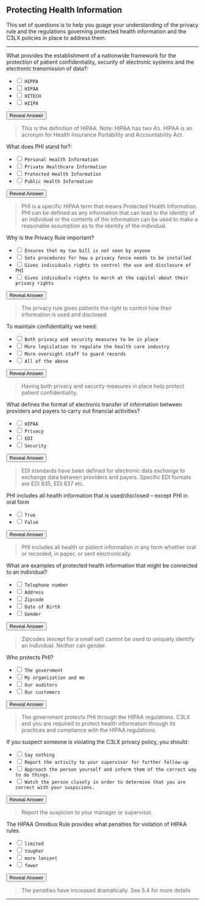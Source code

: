 ## Protecting Health Information

This set of questions is to help you guage your understanding of the privacy rule and the regulations governing protected health information and the C3LX policies in place to address them.

---

What provides the establishment of a nationwide framework for the protection of patient confidentiality, security of electronic systems and the electronic transmission of data?:

- <input type="checkbox"> `HIPPA`
- <input type="checkbox"> `HIPAA`
- <input type="checkbox"> `HITECH`
- <input type="checkbox"> `HIIPA`

<div class="reveal-answer">
	<button class="button">Reveal Answer</button>
	<blockquote><p>This is the definition of HIPAA. Note: HIPAA has two A’s. HIPAA is an acronym for Health Insurance Portability and Accountability Act.
</p></blockquote>
</div>

What does PHI stand for?:

- <input type="checkbox"> `Personal Health Information`
- <input type="checkbox"> `Private Healthcare Information`
- <input type="checkbox"> `Protected Health Information`
- <input type="checkbox"> `Public Health Information`

<div class="reveal-answer">
	<button class="button">Reveal Answer</button>
	<blockquote><p>PHI is a specific HIPAA term that means Protected Health Information. PHI can be defined as any information that can lead to the identity of an individual or the contents of the information can be used to make a reasonable assumption as to the identity of the individual.</p></blockquote>
</div>

Why is the Privacy Rule important?

- <input type="checkbox"> `Ensures that my tax bill is not seen by anyone`
- <input type="checkbox"> `Sets procedures for how a privacy fence needs to be installed`
- <input type="checkbox"> `Gives individuals rights to control the use and disclosure of PHI`
- <input type="checkbox"> `Gives individuals rights to march at the capital about their privacy rights`

<div class="reveal-answer">
	<button class="button">Reveal Answer</button>
	<blockquote><p>The privacy rule gives patients the right to control how their information is used and disclosed.</p></blockquote>
</div>

To maintain confidentiality we need:

- <input type="checkbox"> `Both privacy and security measures to be in place`
- <input type="checkbox"> `More legislation to regulate the health care industry`
- <input type="checkbox"> `More oversight staff to guard records`
- <input type="checkbox"> `All of the above`

<div class="reveal-answer">
	<button class="button">Reveal Answer</button>
	<blockquote><p>Having both privacy and security measures in place help protect patient confidentiality.</p></blockquote>
</div>

What defines the format of electronic transfer of information between providers and payers to carry out financial activities?

- <input type="checkbox"> `HIPAA`
- <input type="checkbox"> `Privacy`
- <input type="checkbox"> `EDI`
- <input type="checkbox"> `Security`

<div class="reveal-answer">
	<button class="button">Reveal Answer</button>
	<blockquote><p>EDI standards have been defined for electronic data exchange to exchange data between providers and payers. Specific EDI formats are EDI 835, EDI 837 etc.</p></blockquote>
</div>

PHI includes all health information that is used/disclosed – except PHI in oral form

- <input type="checkbox"> `True`
- <input type="checkbox"> `False`

<div class="reveal-answer">
	<button class="button">Reveal Answer</button>
	<blockquote><p>PHI includes all health or patient information in any form whether oral or recorded, in paper, or sent electronically.</p></blockquote>
</div>

What are examples of protected health information that might be connected to an individual?

- <input type="checkbox"> `Telephone number`
- <input type="checkbox"> `Address`
- <input type="checkbox"> `Zipcode`
- <input type="checkbox"> `Date of Birth`
- <input type="checkbox"> `Gender`

<div class="reveal-answer">
	<button class="button">Reveal Answer</button>
	<blockquote><p>Zipcodes (except for a small set) cannot be used to uniquely identify an individual. Neither can gender.</p></blockquote>
</div>

Who protects PHI?

- <input type="checkbox"> `The government`
- <input type="checkbox"> `My organization and me`
- <input type="checkbox"> `Our auditors`
- <input type="checkbox"> `Our customers`

<div class="reveal-answer">
	<button class="button">Reveal Answer</button>
	<blockquote><p>The government protects PHI through the HIPAA regulations. C3LX and you are required to protect health information through its practices and compliance with the HIPAA regulations.</p></blockquote>
</div>

If you suspect someone is violating the C3LX privacy policy, you should:

- <input type="checkbox"> `Say nothing`
- <input type="checkbox"> `Report the activity to your supervisor for further follow-up`
- <input type="checkbox"> `Approach the person yourself and inform them of the correct way to do things.`
- <input type="checkbox"> `Watch the person closely in order to determine that you are correct with your suspicions.`

<div class="reveal-answer">
	<button class="button">Reveal Answer</button>
	<blockquote><p>Report the suspicion to your manager or supervisor.</p></blockquote>
</div>

The HIPAA Omnibus Rule provides what penalties for violation of HIPAA rules.

- <input type="checkbox"> `limited`
- <input type="checkbox"> `tougher`
- <input type="checkbox"> `more lenient`
- <input type="checkbox"> `fewer`

<div class="reveal-answer">
	<button class="button">Reveal Answer</button>
	<blockquote><p>The penalties have increased dramatically. See 5.4 for more details</p></blockquote>
</div>

----
